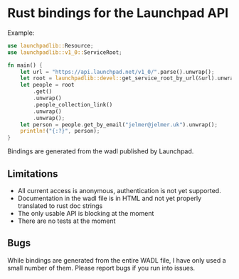 Rust bindings for the Launchpad API
===================================

Example:

```rust
use launchpadlib::Resource;
use launchpadlib::v1_0::ServiceRoot;

fn main() {
    let url = "https://api.launchpad.net/v1_0/".parse().unwrap();
    let root = launchpadlib::devel::get_service_root_by_url(&url).unwrap();
    let people = root
        .get()
        .unwrap()
        .people_collection_link()
        .unwrap()
        .unwrap();
    let person = people.get_by_email("jelmer@jelmer.uk").unwrap();
    println!("{:?}", person);
}
```

Bindings are generated from the wadl published by Launchpad.

Limitations
-----------

* All current access is anonymous, authentication is not yet supported.
* Documentation in the wadl file is in HTML and not yet properly
  translated to rust doc strings
* The only usable API is blocking at the moment
* There are no tests at the moment

Bugs
----

While bindings are generated from the entire WADL file, I have only
used a small number of them. Please report bugs if you run into issues.
